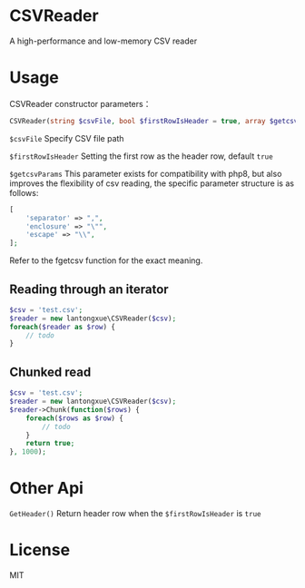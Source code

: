 # CSVReader
A high-performance and low-memory CSV reader

# Usage
CSVReader constructor parameters：

```php
CSVReader(string $csvFile, bool $firstRowIsHeader = true, array $getcsvParams = [])
```

`$csvFile` Specify CSV file path

`$firstRowIsHeader` Setting the first row as the header row, default `true`

`$getcsvParams` This parameter exists for compatibility with php8, but also improves the flexibility of csv reading, the specific parameter structure is as follows:

```php
[
    'separator' => ",",
    'enclosure' => "\"",
    'escape' => "\\",
];
```
Refer to the <a hre="https://www.php.net/manual/zh/function.fgetcsv.php" target="_blank">fgetcsv</a> function for the exact meaning.

## Reading through an iterator
```php
$csv = 'test.csv';
$reader = new lantongxue\CSVReader($csv);
foreach($reader as $row) {
    // todo
}
```

## Chunked read
```php
$csv = 'test.csv';
$reader = new lantongxue\CSVReader($csv);
$reader->Chunk(function($rows) {
    foreach($rows as $row) {
        // todo
    }
    return true;
}, 1000);
```

# Other Api
`GetHeader()` Return header row when the `$firstRowIsHeader` is `true`

# License
MIT